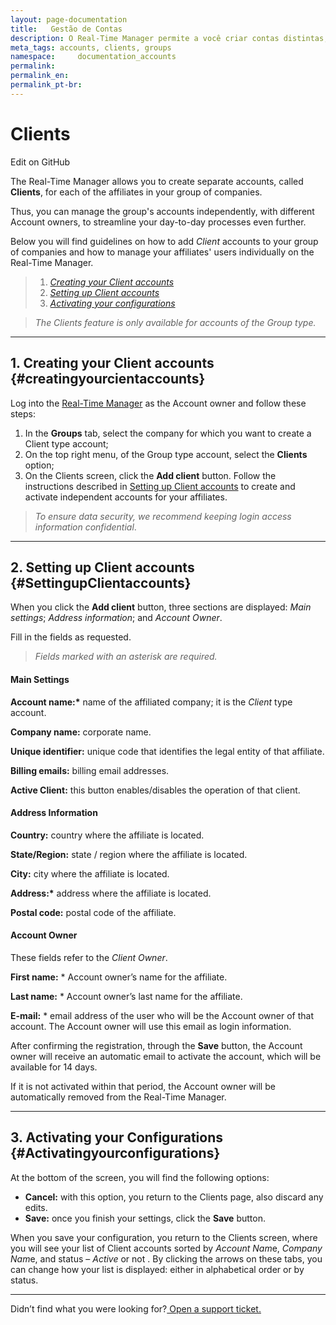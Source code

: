 ```yaml
---
layout: page-documentation
title:   Gestão de Contas
description: O Real-Time Manager permite a você criar contas distintas, chamadas de Clients, para cada uma das afiliadas ao seu grupo de empresas.
meta_tags: accounts, clients, groups
namespace:     documentation_accounts
permalink:      
permalink_en:   
permalink_pt-br:   
---
```

# Clients 

Edit on GitHub 

The Real-Time Manager allows you to create separate accounts, called **Clients**, for each of the affiliates in your group of companies.

Thus, you can manage the group's accounts independently, with different Account owners, to streamline your day-to-day processes even further.

Below you will find guidelines on how to add *Client* accounts to your group of companies and how to manage your affiliates' users individually on the Real-Time Manager.

> 1. [*Creating your Client accounts*](#creatingyourcientaccounts)
> 2. [*Setting up Client accounts*](#SettingupClientaccounts)
> 3. [*Activating your configurations*](#Activatingyourconfigurations)



> *The Clients feature is only available for accounts of the Group type.*

------

## **1. Creating your Client accounts** {#creatingyourcientaccounts}

Log into the [Real-Time Manager](https://manager.azion.com/) as the Account owner and follow these steps:

1. In the **Groups** tab, select the company for which you want to create a Client type account;
2. On the top right menu, of the Group type account, select the **Clients** option;
3. On the Clients screen, click the **Add client** button. Follow the instructions described in [Setting up Client accounts](#SettingupClientaccounts) to create and activate independent accounts for your affiliates.

> *To ensure data security, we recommend keeping login access information confidential*.

------

## **2. Setting up Client accounts** {#SettingupClientaccounts}

When you click the **Add client** button, three sections are displayed: *Main settings*; *Address information*; and *Account Owner*. 

Fill in the fields as requested.

> *Fields marked with an asterisk are required.*

#### **Main Settings**

**Account name:\*** name of the affiliated company; it is the *Client* type account.

**Company name:** corporate name.

**Unique identifier:** unique code that identifies the legal entity of that affiliate.

**Billing emails:** billing email addresses.

**Active Client:** this button enables/disables the operation of that client.

#### **Address Information**

**Country:** country where the affiliate is located.

**State/Region:** state / region where the affiliate is located.

**City:** city where the affiliate is located.

**Address:\*** address where the affiliate is located.

**Postal code:** postal code of the affiliate.

#### **Account Owner**

These fields refer to the *Client Owner*.

**First name:** * Account owner’s name for the affiliate.

**Last name:** * Account owner’s last name for the affiliate.

**E-mail:** * email address of the user who will be the Account owner of that account. The Account owner will use this email as login information.

After confirming the registration, through the **Save** button, the Account owner will receive an automatic email to activate the account, which will be available for 14 days.

If it is not activated within that period, the Account owner will be automatically removed from the Real-Time Manager.

------

## **3. Activating your Configurations** {#Activatingyourconfigurations}

At the bottom of the screen, you will find the following options:

- **Cancel:** with this option, you return to the Clients page, also discard any edits.
- **Save:** once you finish your settings, click the **Save** button. 

When you save your configuration, you return to the Clients screen, where you will see your list of Client accounts sorted by *Account Nam*e, *Company Nam*e, and status – *Active* or not . By clicking the arrows on these tabs, you can change how your list is displayed: either in alphabetical order or by status.

------

Didn’t find what you were looking for?[ Open a support ticket.](https://tickets.azion.com/)